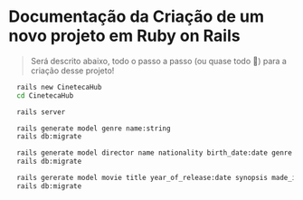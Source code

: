 # Documentação da Criação de um novo projeto em Ruby on Rails
> Será descrito abaixo, todo o passo a passo (ou quase todo 🥲) para a criação desse projeto!

```sh
  rails new CinetecaHub
  cd CinetecaHub

  rails server
```

```sh
  rails generate model genre name:string
  rails db:migrate

  rails generate model director name nationality birth_date:date genre:references
  rails db:migrate

  rails gererate model movie title year_of_release:date synopsis made_in duration:integer genre:references director:references
  rails db:migrate
```